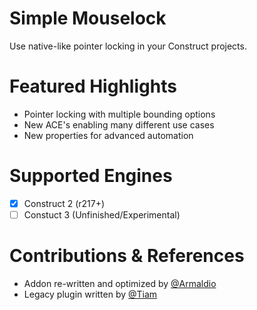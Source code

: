 # Simple Mouselock
Use native-like pointer locking in your Construct projects.

# Featured Highlights
- Pointer locking with multiple bounding options
- New ACE's enabling many different use cases
- New properties for advanced automation

# Supported Engines
- [X] Construct 2 (r217+)
- [ ] Constuct 3 (Unfinished/Experimental)

# Contributions & References
- Addon re-written and optimized by [@Armaldio](https://github.com/Armaldio)
- Legacy plugin written by [@Tiam](https://www.construct.net/en/forum/construct-2/addons-29/plugin-mouse-lock-v0-5updated-77252)
